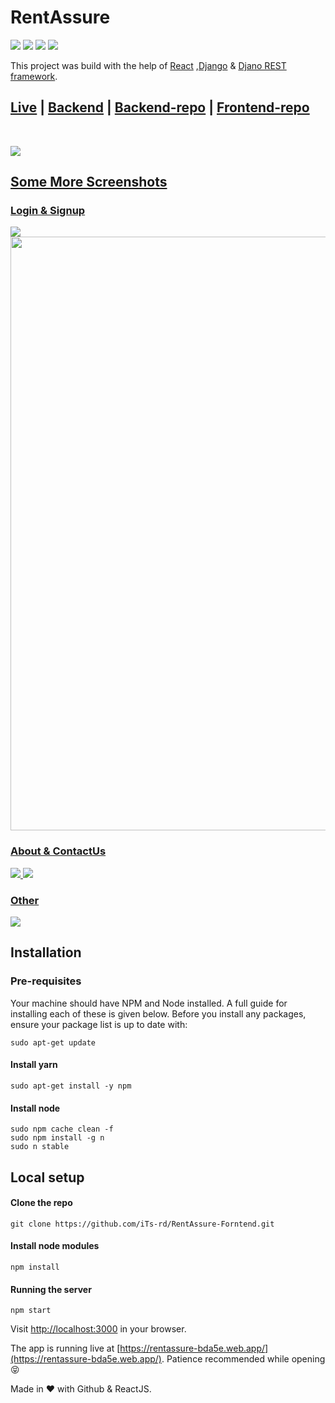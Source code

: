 # RentAssure

<img src="https://img.shields.io/badge/React-20232A?style=for-the-badge&logo=react&logoColor=61DAFB"> <img src="https://img.shields.io/badge/Django-092E20?style=for-the-badge&logo=django&logoColor=green"> <img src="https://img.shields.io/badge/DJANGO-REST-ff1709?style=for-the-badge&logo=django&logoColor=white&color=ff1709&labelColor=gray"> <img src="https://img.shields.io/badge/Bootstrap-563D7C?style=for-the-badge&logo=bootstrap&logoColor=white">

This project was build with the help of [React](https://reactjs.org) ,[Django](https://www.djangoproject.com/start/) & [Djano REST framework](https://www.django-rest-framework.org/).
<br/>

## [Live](https://rentassure-app.web.app/) | [Backend](https://rentassure-backend.herokuapp.com/) | [Backend-repo](https://github.com/iTs-rd/RentAssure-Backend) | [Frontend-repo](https://github.com/iTs-rd/RentAssure-Forntend)
<br>

<a href="https://rentassure-bda5e.web.app/"><img src="readme_img/1.png" />

## Some More Screenshots

### Login & Signup

<img src="readme_img/2.png" />

<img src="readme_img/3.png" width="950" />

### About & ContactUs

<img src="readme_img/4.png" />

<img src="readme_img/5.png" />

### Other

<img src="readme_img/6.jpg" />

</a>

## Installation

### Pre-requisites

Your machine should have NPM and Node installed. A full guide for installing each of these is given below.
Before you install any packages, ensure your package list is up to date with:

    sudo apt-get update

#### Install yarn

    sudo apt-get install -y npm

#### Install node

    sudo npm cache clean -f
    sudo npm install -g n
    sudo n stable

## Local setup

#### Clone the repo

    git clone https://github.com/iTs-rd/RentAssure-Forntend.git

#### Install node modules

    npm install

#### Running the server

    npm start

Visit [http://localhost:3000](http://localhost:3000) in your browser.

The app is running live at [https://rentassure-bda5e.web.app/](https://rentassure-bda5e.web.app/). Patience recommended while opening:stuck_out_tongue_closed_eyes:

Made in :heart: with Github & ReactJS.
